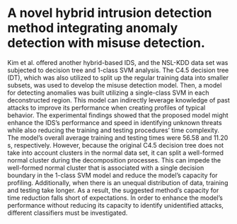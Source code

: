 # A novel hybrid intrusion detection method integrating anomaly detection with misuse detection.
Kim et al. offered another hybrid-based IDS, and the NSL-KDD data set was subjected to decision tree and 1-class SVM analysis. 
The C4.5 decision tree (DT), which was also utilized to split up the regular training data into smaller subsets, was used to develop the misuse detection model. 
Then, a model for detecting anomalies was built utilizing a single-class SVM in each deconstructed region. 
This model can indirectly leverage knowledge of past attacks to improve its performance when creating profiles of typical behavior. 
The experimental findings showed that the proposed model might enhance the IDS’s performance and speed in identifying unknown threats while also reducing the training and testing procedures’ time complexity. 
The model’s overall average training and testing times were 56.58 and 11.20 s, respectively. 
However, because the original C4.5 decision tree does not take into account clusters in the normal data set, it can split a well-formed normal cluster during the decomposition processes. 
This can impede the well-formed normal cluster that is associated with a single decision boundary in the 1-class SVM model and reduce the model’s capacity for profiling. 
Additionally, when there is an unequal distribution of data, training and testing take longer. 
As a result, the suggested method’s capacity for time reduction falls short of expectations. 
In order to enhance the model’s performance without reducing its capacity to identify unidentified attacks, different classifiers must be investigated.